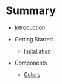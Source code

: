 # Summary

- [Introduction](README.md)

- Getting Started

  - [Installation](./pages/getting-started/installation.md)

- Components
  - [Colors](./pages/components/colors.md)
